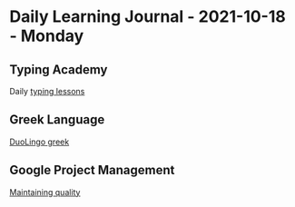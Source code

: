 # Daily Learning Journal - 2021-10-18 - Monday

## Typing Academy

Daily [typing lessons](https://www.typing.academy/typing-tutor/lessons)

## Greek Language

[DuoLingo greek](https://www.duolingo.com/learn)

## Google Project Management

[Maintaining quality](https://www.coursera.org/learn/applying-project-management/lecture/FlzMb/introduction-maintaining-quality)
